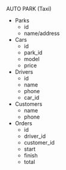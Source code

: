 AUTO PARK (Taxi)

- Parks
  - id
  - name/address
- Cars
  - id
  - park_id
  - model
  - price
- Drivers
  - id
  - name
  - phone
  - car_id
- Customers
  - name
  - phone
- Orders
  - id
  - driver_id
  - customer_id
  - start
  - finish
  - total
